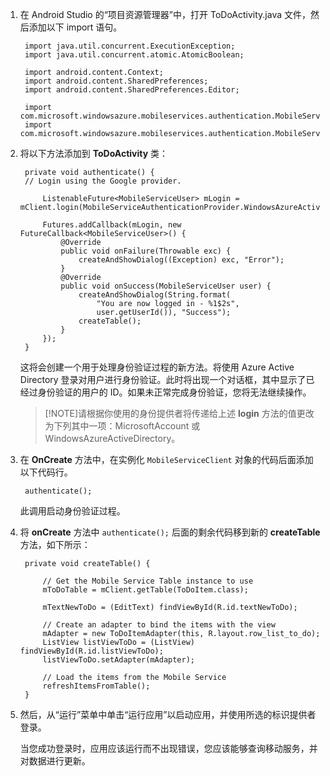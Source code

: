 1. 在 Android Studio 的“项目资源管理器”中，打开 ToDoActivity.java 文件，然后添加以下 import 语句。

		import java.util.concurrent.ExecutionException;
		import java.util.concurrent.atomic.AtomicBoolean;

		import android.content.Context;
		import android.content.SharedPreferences;
		import android.content.SharedPreferences.Editor;

		import com.microsoft.windowsazure.mobileservices.authentication.MobileServiceAuthenticationProvider;
		import com.microsoft.windowsazure.mobileservices.authentication.MobileServiceUser;

2. 将以下方法添加到 **ToDoActivity** 类： 
	
		private void authenticate() {
	    // Login using the Google provider.
	    
			ListenableFuture<MobileServiceUser> mLogin = mClient.login(MobileServiceAuthenticationProvider.WindowsAzureActiveDirectory);

    		Futures.addCallback(mLogin, new FutureCallback<MobileServiceUser>() {
    			@Override
    			public void onFailure(Throwable exc) {
    				createAndShowDialog((Exception) exc, "Error");
    			}   		
    			@Override
    			public void onSuccess(MobileServiceUser user) {
    				createAndShowDialog(String.format(
                        "You are now logged in - %1$2s",
                        user.getUserId()), "Success");
    				createTable();	
    			}
    		});   	
		}

	这将会创建一个用于处理身份验证过程的新方法。将使用 Azure Active Directory 登录对用户进行身份验证。此时将出现一个对话框，其中显示了已经过身份验证的用户的 ID。如果未正常完成身份验证，您将无法继续操作。

    > [!NOTE]请根据你使用的身份提供者将传递给上述 **login** 方法的值更改为下列其中一项：MicrosoftAccount 或 WindowsAzureActiveDirectory。

3. 在 **OnCreate** 方法中，在实例化 `MobileServiceClient` 对象的代码后面添加以下代码行。

		authenticate();

	此调用启动身份验证过程。

4. 将 **onCreate** 方法中 `authenticate();` 后面的剩余代码移到新的 **createTable** 方法，如下所示：

		private void createTable() {
	
			// Get the Mobile Service Table instance to use
			mToDoTable = mClient.getTable(ToDoItem.class);
	
			mTextNewToDo = (EditText) findViewById(R.id.textNewToDo);
	
			// Create an adapter to bind the items with the view
			mAdapter = new ToDoItemAdapter(this, R.layout.row_list_to_do);
			ListView listViewToDo = (ListView) findViewById(R.id.listViewToDo);
			listViewToDo.setAdapter(mAdapter);
	
			// Load the items from the Mobile Service
			refreshItemsFromTable();
		}

5. 然后，从“运行”菜单中单击“运行应用”以启动应用，并使用所选的标识提供者登录。

   	当您成功登录时，应用应该运行而不出现错误，您应该能够查询移动服务，并对数据进行更新。
<!---HONumber=71-->